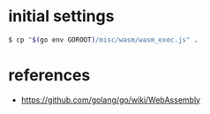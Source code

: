 # initial settings

```bash
$ cp "$(go env GOROOT)/misc/wasm/wasm_exec.js" .
```

# references

- https://github.com/golang/go/wiki/WebAssembly
